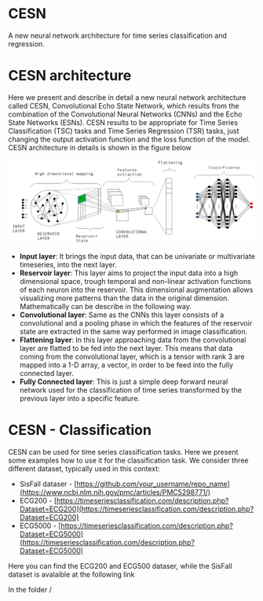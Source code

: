 # CESN
A new neural network architecture for time series classification and regression. 

# CESN architecture
Here we present and describe in detail a new neural network architecture called CESN, Convolutional Echo State Network, which results from the combination of the Convolutional Neural Networks (CNNs) and the Echo State Networks (ESNs). CESN results to be appropriate for Time Series Classification (TSC) tasks and Time Series Regression (TSR) tasks, just changing the output activation function and the loss function of the model. 
CESN architecture in details is shown in the figure below 

<img src="images/cesn.png" alt="cesn_architecture" width="650"/>

* **Input layer**: It brings the input data, that can be univariate or multivariate timeseries, into the next layer.
* **Reservoir layer**: This layer aims to project the input data into a high dimensional space, trough temporal and non-linear activation functions of each neuron into the reservoir. This dimensional augmentation allows visualizing more patterns than the data in the original dimension. Mathematically can be describe in the following way.
* **Convolutional layer**: Same as the CNNs this layer consists of a convolutional and a pooling phase in which the features of the reservoir state are extracted in the same way performed  in  image classification.
* **Flattening layer**: In this layer approaching data from the convolutional layer are flatted to be fed into the next layer. This means that data coming from the convolutional layer, which is a tensor with rank 3 are mapped into a 1-D array, a vector, in order to be feed into the fully connected layer.
* **Fully Connected layer**: This is just a simple deep forward neural network used for the classification of time series transformed by the previous layer into a specific feature.

# CESN - Classification

CESN can be used for time series classification tasks. Here we present some examples how to use it for the classification task. 
We consider three different dataset, typically used in this context:
* SisFall dataser - [https://github.com/your_username/repo_name](https://www.ncbi.nlm.nih.gov/pmc/articles/PMC5298771/)
* ECG200 - [https://timeseriesclassification.com/description.php?Dataset=ECG200](https://timeseriesclassification.com/description.php?Dataset=ECG200)
* ECG5000 - [https://timeseriesclassification.com/description.php?Dataset=ECG5000](https://timeseriesclassification.com/description.php?Dataset=ECG5000)

Here you can find the ECG200 and ECG500 dataser, while the SisFall dataset is avalaible at the following link

In the folder /
